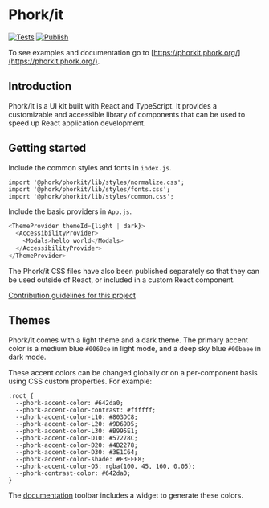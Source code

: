 # Phork/it

[![Tests](https://github.com/phork/phorkit/actions/workflows/ci.yml/badge.svg)](https://github.com/phork/phorkit/actions/workflows/ci.yml) [![Publish](https://github.com/phork/phorkit/actions/workflows/publish.yml/badge.svg)](https://github.com/phork/phorkit/actions/workflows/publish.yml)

To see examples and documentation go to [https://phorkit.phork.org/](https://phorkit.phork.org/).

## Introduction

Phork/it is a UI kit built with React and TypeScript. It provides a customizable and accessible library of components that can be used to speed up React application development.

## Getting started

Include the common styles and fonts in `index.js`.

```
import '@phork/phorkit/lib/styles/normalize.css';
import '@phork/phorkit/lib/styles/fonts.css';
import '@phork/phorkit/lib/styles/common.css';
```

Include the basic providers in `App.js`.

```javascript
<ThemeProvider themeId={light | dark}>
  <AccessibilityProvider>
    <Modals>hello world</Modals>
  </AccessibilityProvider>
</ThemeProvider>
```

The Phork/it CSS files have also been published separately so that they can be used outside of React, or included in a custom React component.

[Contribution guidelines for this project](CONTRIBUTING.md)

## Themes

Phork/it comes with a light theme and a dark theme. The primary accent color is a medium blue `#0060ce` in light mode, and a deep sky blue `#00baee` in dark mode.

These accent colors can be changed globally or on a per-component basis using CSS custom properties. For example:

```
:root {
  --phork-accent-color: #642da0;
  --phork-accent-color-contrast: #ffffff;
  --phork-accent-color-L10: #803DC8;
  --phork-accent-color-L20: #9D69D5;
  --phork-accent-color-L30: #B995E1;
  --phork-accent-color-D10: #57278C;
  --phork-accent-color-D20: #4B2278;
  --phork-accent-color-D30: #3E1C64;
  --phork-accent-color-shade: #F3EFF8;
  --phork-accent-color-O5: rgba(100, 45, 160, 0.05);
  --phork-contrast-color: #642da0;
}
```

The [documentation](https://phorkit.phork.org/) toolbar includes a widget to generate these colors.
